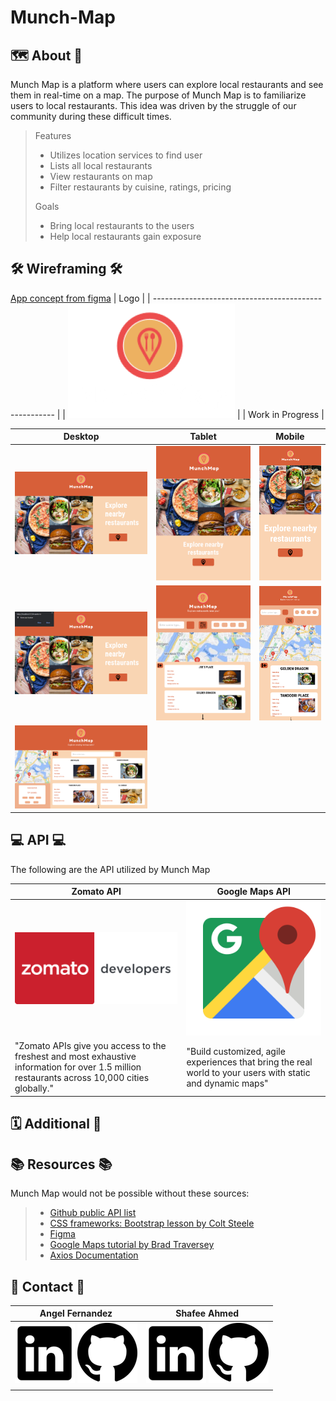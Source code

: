 # Munch-Map

## 🗺 About 📍

Munch Map is a platform where users can explore local restaurants and see them in real-time on a map. The purpose of Munch Map is to familiarize users to local restaurants. This idea was driven by the struggle of our community during these difficult times.

> Features
>
> - Utilizes location services to find user
> - Lists all local restaurants
> - View restaurants on map
> - Filter restaurants by cuisine, ratings, pricing
>
> Goals
> - Bring local restaurants to the users
> - Help local restaurants gain exposure

## 🛠 Wireframing 🛠
 [App concept from figma](https://www.figma.com/file/9HXuSGXvXWuvlRHAyXsm9u/Final-Project-P1-Munch-Map?node-id=0%3A1)
 | Logo                                                  |
 | ----------------------------------------------------- |
 | ![Munch Map Logo](src/images/logos/MunchMap-logo.png) |
 | Work in Progress                                      |

| Desktop                                                         | Tablet                                                        | Mobile                                                        |
| --------------------------------------------------------------- | ------------------------------------------------------------- | ------------------------------------------------------------- |
| ![Munch Map Desktop Landing](src/images/MunchMap-DesktopLP.png) | ![Munch Map Tablet Landing](src/images/MunchMap-TabletLP.png) | ![Munch Map Mobile Landing](src/images/MunchMap-MobileLP.png) |
| ![Munch Map Desktop](src/images/MunchMap-DesktopLP2.png)        | ![Munch Map Tablet](src/images/MunchMap-Tablet.png)           | ![Munch Map Mobile](src/images/MunchMap-Mobile.png)           |
| ![Munch Map Desktop](src/images/MunchMap-Desktop.png)           |                                                               |
## 💻 API 💻

The following are the API utilized by Munch Map

 | Zomato API                                                                                                                                    | Google Maps API                                                                                            |
 | --------------------------------------------------------------------------------------------------------------------------------------------- | ---------------------------------------------------------------------------------------------------------- |
 | [![Zomato Logo](src/images/logos/zomato-logo.png)](https://developers.zomato.com/api)                                                         | [![Zomato Logo](src/images/logos/google-maps1.png)](https://cloud.google.com/maps-platform/)               |
 | "Zomato APIs give you access to the freshest and most exhaustive information for over 1.5 million restaurants across 10,000 cities globally." | "Build customized, agile experiences that bring the real world to your users with static and dynamic maps" |

## 🗓 Additional 📌


## 📚 Resources 📚
Munch Map would not be possible without these sources:
> - [Github public API list](https://github.com/public-apis/public-apis)
> - [CSS frameworks: Bootstrap lesson by Colt Steele](https://www.udemy.com/course/the-web-developer-bootcamp)
> - [Figma](https://www.figma.com/)
> - [Google Maps tutorial by Brad Traversey](https://www.youtube.com/c/TraversyMedia/videos)
> - [Axios Documentation](https://github.com/axios/axios)

## 🤙 Contact 🤙

| Angel Fernandez                                                                                                                                                                   | Shafee Ahmed                                                                                                                                                            |
| --------------------------------------------------------------------------------------------------------------------------------------------------------------------------------- | ----------------------------------------------------------------------------------------------------------------------------------------------------------------------- |
| [![LinkedIn](src/images/logos/linkedin-logo.png)](https://www.linkedin.com/in/angelbienvenidofernandez/) [![GitHub](src/images/logos/github-logo.png)](https://github.com/Avixph) | [![LinkedIn](src/images/logos/linkedin-logo.png)](https://www.linkedin.com/in/shafeelinks/) [![GitHub](src/images/logos/github-logo.png)](https://github.com/shafeetkh) |
|                                                                                                                                                                                   |                                                                                                                                                                         |
